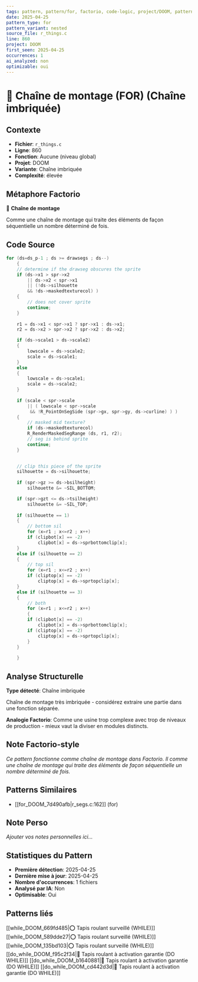 ```yaml
---
tags: pattern, pattern/for, factorio, code-logic, project/DOOM, pattern/variant/nested
date: 2025-04-25
pattern_type: for
pattern_variant: nested
source_file: r_things.c
line: 860
project: DOOM
first_seen: 2025-04-25
occurrences: 1
ai_analyzed: non
optimizable: oui
---
```


# 🔄 Chaîne de montage (FOR) (Chaîne imbriquée)

## Contexte
- **Fichier**: `r_things.c`
- **Ligne**: 860
- **Fonction**: Aucune (niveau global)
- **Projet**: DOOM
- **Variante**: Chaîne imbriquée
- **Complexité**: élevée

## Métaphore Factorio
🔄 **Chaîne de montage**

Comme une chaîne de montage qui traite des éléments de façon séquentielle un nombre déterminé de fois.

## Code Source
```c
for (ds=ds_p-1 ; ds >= drawsegs ; ds--)
    {
	// determine if the drawseg obscures the sprite
	if (ds->x1 > spr->x2
	    || ds->x2 < spr->x1
	    || (!ds->silhouette
		&& !ds->maskedtexturecol) )
	{
	    // does not cover sprite
	    continue;
	}
			
	r1 = ds->x1 < spr->x1 ? spr->x1 : ds->x1;
	r2 = ds->x2 > spr->x2 ? spr->x2 : ds->x2;

	if (ds->scale1 > ds->scale2)
	{
	    lowscale = ds->scale2;
	    scale = ds->scale1;
	}
	else
	{
	    lowscale = ds->scale1;
	    scale = ds->scale2;
	}
		
	if (scale < spr->scale
	    || ( lowscale < spr->scale
		 && !R_PointOnSegSide (spr->gx, spr->gy, ds->curline) ) )
	{
	    // masked mid texture?
	    if (ds->maskedtexturecol)	
		R_RenderMaskedSegRange (ds, r1, r2);
	    // seg is behind sprite
	    continue;			
	}

	
	// clip this piece of the sprite
	silhouette = ds->silhouette;
	
	if (spr->gz >= ds->bsilheight)
	    silhouette &= ~SIL_BOTTOM;

	if (spr->gzt <= ds->tsilheight)
	    silhouette &= ~SIL_TOP;
			
	if (silhouette == 1)
	{
	    // bottom sil
	    for (x=r1 ; x<=r2 ; x++)
		if (clipbot[x] == -2)
		    clipbot[x] = ds->sprbottomclip[x];
	}
	else if (silhouette == 2)
	{
	    // top sil
	    for (x=r1 ; x<=r2 ; x++)
		if (cliptop[x] == -2)
		    cliptop[x] = ds->sprtopclip[x];
	}
	else if (silhouette == 3)
	{
	    // both
	    for (x=r1 ; x<=r2 ; x++)
	    {
		if (clipbot[x] == -2)
		    clipbot[x] = ds->sprbottomclip[x];
		if (cliptop[x] == -2)
		    cliptop[x] = ds->sprtopclip[x];
	    }
	}
		
    }
```

## Analyse Structurelle
**Type détecté**: Chaîne imbriquée

Chaîne de montage très imbriquée - considérez extraire une partie dans une fonction séparée.

**Analogie Factorio**:
Comme une usine trop complexe avec trop de niveaux de production - mieux vaut la diviser en modules distincts.

## Note Factorio-style
*Ce pattern fonctionne comme chaîne de montage dans Factorio. Il comme une chaîne de montage qui traite des éléments de façon séquentielle un nombre déterminé de fois.*

## Patterns Similaires
- [[for_DOOM_7d490afb|r_segs.c:162]] (for)

## Note Perso
*Ajouter vos notes personnelles ici...*

## Statistiques du Pattern
- **Première détection**: 2025-04-25
- **Dernière mise à jour**: 2025-04-25
- **Nombre d'occurrences**: 1 fichiers
- **Analysé par IA**: Non
- **Optimisable**: Oui

## Patterns liés
[[while_DOOM_669fd485|⭕ Tapis roulant surveillé (WHILE)]]
[[while_DOOM_589dde27|⭕ Tapis roulant surveillé (WHILE)]]
[[while_DOOM_135bd103|⭕ Tapis roulant surveillé (WHILE)]]
[[do_while_DOOM_f95c2f34|🔄 Tapis roulant à activation garantie (DO WHILE)]]
[[do_while_DOOM_b1640881|🔄 Tapis roulant à activation garantie (DO WHILE)]]
[[do_while_DOOM_cd442d3d|🔄 Tapis roulant à activation garantie (DO WHILE)]]
